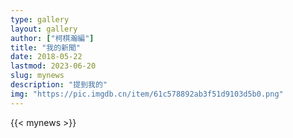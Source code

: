 ```yaml
---
type: gallery
layout: gallery
author: ["柯棋瀚編"]
title: "我的新聞"
date: 2018-05-22
lastmod: 2023-06-20
slug: mynews
description: "提到我的"
img: "https://pic.imgdb.cn/item/61c578892ab3f51d9103d5b0.png"
---
```


{{< mynews >}}
